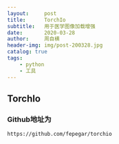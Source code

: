 ```yaml
---
layout:     post
title:      TorchIo
subtitle:   用于医学图像加载增强
date:       2020-03-28
author:     周自横
header-img: img/post-200328.jpg
catalog: true
tags:
    - python
    - 工具
---
```


## TorchIo

### Github地址为

`https://github.com/fepegar/torchio`
